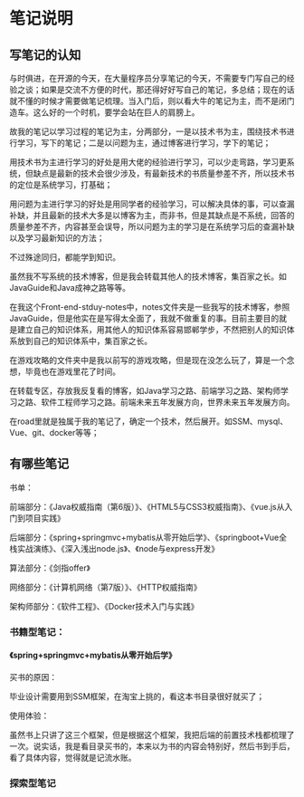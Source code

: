 # 笔记说明

## 写笔记的认知

与时俱进，在开源的今天，在大量程序员分享笔记的今天，不需要专门写自己的经验之谈；如果是交流不方便的时代，那还得好好写自己的笔记，多总结；现在的话就不懂的时候才需要做笔记梳理。当入门后，则以看大牛的笔记为主，而不是闭门造车。这么好的一个时机，要学会站在巨人的肩膀上。

故我的笔记以学习过程的笔记为主，分两部分，一是以技术书为主，围绕技术书进行学习，写下的笔记；二是以问题为主，通过博客进行学习，学下的笔记；

用技术书为主进行学习的好处是用大佬的经验进行学习，可以少走弯路，学习更系统，但缺点是最新的技术会很少涉及，有最新技术的书质量参差不齐，所以技术书的定位是系统学习，打基础；

用问题为主进行学习的好处是用同学者的经验学习，可以解决具体的事，可以查漏补缺，并且最新的技术大多是以博客为主，而非书，但是其缺点是不系统，回答的质量参差不齐，内容甚至会误导，所以问题为主的学习是在系统学习后的查漏补缺以及学习最新知识的方法；

不过殊途同归，都能学到知识。

虽然我不写系统的技术博客，但是我会转载其他人的技术博客，集百家之长。如JavaGuide和Java成神之路等等。

在我这个Front-end-stduy-notes中，notes文件夹是一些我写的技术博客，参照JavaGuide，但是他实在是写得太全面了，我就不做重复的事。目前主要目的就是建立自己的知识体系，用其他人的知识体系容易邯郸学步，不然把别人的知识体系放到自己的知识体系中，集百家之长。

在游戏攻略的文件夹中是我以前写的游戏攻略，但是现在没怎么玩了，算是一个念想，毕竟也在游戏里花了时间。

在转载专区，存放我反复看的博客，如Java学习之路、前端学习之路、架构师学习之路、软件工程师学习之路。前端未来五年发展方向，世界未来五年发展方向。

在road里就是独属于我的笔记了，确定一个技术，然后展开。如SSM、mysql、Vue、git、docker等等；



## 有哪些笔记

书单：

前端部分：《Java权威指南（第6版）》、《HTML5与CSS3权威指南》、《vue.js从入门到项目实践》

后端部分：《spring+springmvc+mybatis从零开始后学》、《springboot+Vue全栈实战演练》、《深入浅出node.js》、《node与express开发》

算法部分：《剑指offer》

网络部分：《计算机网络（第7版）》、《HTTP权威指南》

架构师部分：《软件工程》、《Docker技术入门与实践》



### 书籍型笔记：

#### 《spring+springmvc+mybatis从零开始后学》

买书的原因：

毕业设计需要用到SSM框架，在淘宝上挑的，看这本书目录很好就买了；

使用体验：

虽然书上只讲了这三个框架，但是根据这个框架，我把后端的前置技术栈都梳理了一次。说实话，我是看目录买书的，本来以为书的内容会特别好，然后书到手后，看了具体内容，觉得就是记流水账。

### 探索型笔记